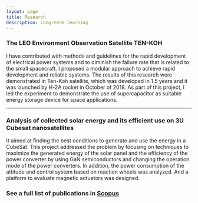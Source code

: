 ```yaml
---
layout: page
title: Research
description: Long-term learning
---
```

### The LEO Environment Observation Satellite TEN-KOH

I have contributed with methods and guidelines for the rapid development of electrical power systems and to diminish the failure rate that is related to the small spacecraft. I proposed a modular approach to achieve rapid development and reliable systems. The results of this research were demonstrated in Ten-Koh satellite, which was developed in 1.5 years and it was launched by H-2A rocket in October of 2018. As part of this project, I led the experiment to demonstrate the use of supercapacitor as suitable energy storage device for space applications.

--------------------------------------------------------------------------------

### Analysis of collected solar energy and its efficient use on 3U Cubesat nanosatellites

It aimed at finding the best conditions to generate and use the energy in a CubeSat. This project addressed the problem by focusing on techniques to maximize the generated energy of the solar panel and the efficiency of the power converter by using GaN semiconductors and changing the operation mode of the power converters. In addition, the power consumption of the attitude and control system based on reaction wheels was analyzed. And a platform to evaluate magnetic actuators was designed.

### See a full list of publications in [Scopus](https://www.scopus.com/authid/detail.uri?authorId=35090267300)<!-- {:target="_blank"  rel="noopener"} -->
